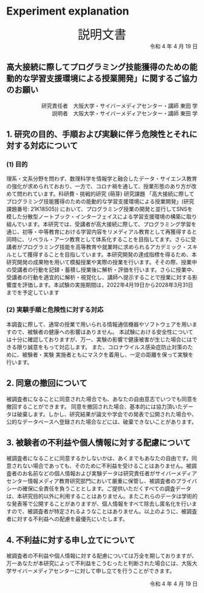 # Experiment explanation

<div align="center"><font size="6">説明文書</font></div>
<div align="right">令和 4 年 4 月 19 日</div>

## 高大接続に際してプログラミング技能獲得のための能動的な学習支援環境による授業開発」に関するご協力のお願い

<div align="right">研究責任者　大阪大学・サイバーメディアセンター・講師 東田 学</div>
<div align="right">説明者　大阪大学・サイバーメディアセンター・講師 東田 学</div>

## 1. 研究の目的、手順および実験に伴う危険性とそれに対する対応について

### (1) 目的

理系・文系分野を問わず、数理科学を情報学と融合したデータ・サイエンス教育の強化が求められておおり、一方で、コロナ禍を通して、授業形態のあり方が改めて問われています。科研費・挑戦的研究 (萌芽) 研究課題 「高大接続に際してプログラミング技能獲得のための能動的な学習支援環境による授業開発」(研究課題番号: 21K18505)) において、プログラミング授業の開発と並行してSNSを模した分散型ノートブック・インターフェイスによる学習支援環境の構築に取り組んでいます。本研究では、受講者が高大接続に際して、プログラミング学習を通じ、初等・中等教育における学習内容をリメディアル教育として再獲得すると同時に、リベラル・アーツ教育として体系化することを目指してます。さらに受講者がプログラミング技能を高等教育や就業時に求められるアカデミック・スキルとして獲得することを目指しています。本研究開発の達成指標を得るため、本研究開発の成果物を用いて模擬授業や実際の授業を行います。そその際、授業中の受講者の行動を記録・蓄積し授業後に解析・評価を行います。さらに授業中、受講者の行動を適宜的に解析・視覚化し、講師へ提示することで授業に対する影響度を評価します。本試験の実施期間は，2022年4月19日から2028年3月31日までを予定しています

### (2) 実験手順と危険性に対する対応

本調査に際して、通常の授業で用いられる情報通信機器やソフトウェアを用いますので、被験者の健康への影響はありません。
本試験における安全性については十分に確認しておりますが、万一、実験の影響で健康被害が生じた場合にはできる限り誠意をもって対応します。
また、コロナウイルス感染症防止対策のために、被験者・実験 実施者ともにマスクを着用し、一定の距離を保って実験を行います。

## 2. 同意の撤回について

被調査者になることに同意された場合でも、あなたの自由意志でいつでも同意を撤回することができます。
同意を撤回された場合、基本的には協力頂いたデータは破棄します。しかし、研究結果が論文や学会での発表で公開された場合や、公的なデータベースへ登録された場合などには、破棄できないことがあります。

## 3. 被験者の不利益や個人情報に対する配慮について

被調査者になることに同意するかしないかは、あくまでもあなたの自由です。同意されない場合であっても、そのために不利益を受けることはありません。被調査者のお名前などの個人情報および実験データは研究責任者がサイバーメディアセンター情報メディア教育研究部門において厳重に保管し、被調査者のプライバシーの確保に全責任を負うこととします。ご提供いただくすべての調査データは、本研究目的以外に利用することはありません。またこれらのデータは学術的な発表等で公開することがありますが、個人情報をすべて除去し匿名化を行いますので、被調査者が特定されるようなことはありません。以上のように、被調査者に対する不利益への配慮を最優先にいたします。

## 4. 不利益に対する申し立てについて

被調査者の不利益や個人情報に対する配慮については万全を期しておりますが、万一あなたが本研究によって不利益をこうむったと判断された場合には、大阪大学サイバーメディアセンターに対して申し立てを行うことができます。


<div align="right">令和 4 年 4 月 19 日</div>
